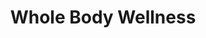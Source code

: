 ---
layout: project
slug: whole-body-wellness
title: Whole Body Wellness
description: 
featured-image: /images/samkalpa-portfolio1.jpg
gallery: 
  - image: images/samkalpa-portfolio1.jpg
    alt-text: a short description
  - image: images/samkalpa-portfolio2.jpg
    alt-text: a short description
  - image: images/samkalpa-portfolio3.jpg
    alt-text: a short description
---